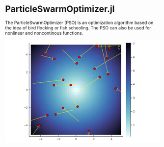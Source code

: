 # ParticleSwarmOptimizer.jl

The ParticleSwarmOptimizer (PSO) is an optimization algorithm based on the idea of bird flocking or fish schooling. The PSO can also be used for nonlinear and noncontinous functions.

![PSO-Example](assets/pso_animation_preview.gif)
